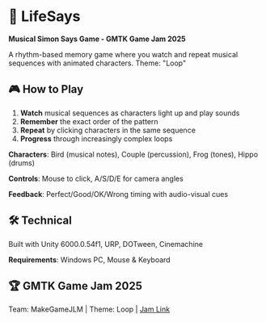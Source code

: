 # 🎵 LifeSays

**Musical Simon Says Game - GMTK Game Jam 2025**

A rhythm-based memory game where you watch and repeat musical sequences with animated characters. Theme: "Loop"

## 🎮 How to Play

1. **Watch** musical sequences as characters light up and play sounds
2. **Remember** the exact order of the pattern
3. **Repeat** by clicking characters in the same sequence
4. **Progress** through increasingly complex loops

**Characters**: Bird (musical notes), Couple (percussion), Frog (tones), Hippo (drums)

**Controls**: Mouse to click, A/S/D/E for camera angles

**Feedback**: Perfect/Good/OK/Wrong timing with audio-visual cues

## 🛠️ Technical

Built with Unity 6000.0.54f1, URP, DOTween, Cinemachine

**Requirements**: Windows PC, Mouse & Keyboard

## 🏆 GMTK Game Jam 2025

Team: MakeGameJLM | Theme: Loop | [Jam Link](https://itch.io/jam/gmtk-2025)